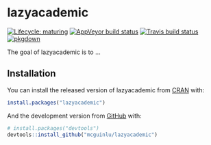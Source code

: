 
<!-- README.md is generated from README.Rmd. Please edit that file -->

# lazyacademic

<!-- badges: start -->

[![Lifecycle:
maturing](https://img.shields.io/badge/lifecycle-maturing-blue.svg)](https://www.tidyverse.org/lifecycle/#maturing)
[![AppVeyor build
status](https://ci.appveyor.com/api/projects/status/github/mcguinlu/lazyacademic?branch=master&svg=true)](https://ci.appveyor.com/project/mcguinlu/lazyacademic)
[![Travis build
status](https://travis-ci.com/mcguinlu/lazyacademic.svg?branch=master)](https://travis-ci.com/mcguinlu/lazyacademic)
[![pkgdown](https://github.com/mcguinlu/lazyacademic/workflows/pkgdown/badge.svg)](https://mcguinlu.github.io/lazyacademic/)
<!-- badges: end -->

The goal of lazyacademic is to …

## Installation

You can install the released version of lazyacademic from
[CRAN](https://CRAN.R-project.org) with:

``` r
install.packages("lazyacademic")
```

And the development version from [GitHub](https://github.com/) with:

``` r
# install.packages("devtools")
devtools::install_github("mcguinlu/lazyacademic")
```
